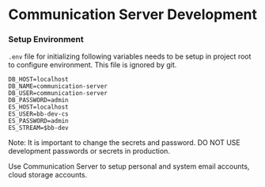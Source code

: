 # Communication Server Development

### Setup Environment

`.env` file for initializing following variables needs to be setup in project root to configure environment. This file is ignored by git.

```
DB_HOST=localhost
DB_NAME=communication-server
DB_USER=communication-server
DB_PASSWORD=admin
ES_HOST=localhost
ES_USER=bb-dev-cs
ES_PASSWORD=admin
ES_STREAM=$bb-dev
```

Note: It is important to change the secrets and password. DO NOT USE development passwords or secrets in production.

Use Communication Server to setup personal and system email accounts, cloud storage accounts.
